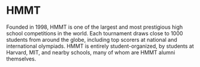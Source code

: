 # HMMT
Founded in 1998, HMMT is one of the largest and most prestigious high school competitions in the world. Each tournament draws close to 1000 students from around the globe, including top scorers at national and international olympiads. HMMT is entirely student-organized, by students at Harvard, MIT, and nearby schools, many of whom are HMMT alumni themselves.
